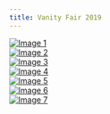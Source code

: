 ```yaml
---
title: Vanity Fair 2019
---
```


<div class="container">
  <div class="grid">
    <div class="cell">
      <a href="/gallery/2019-vanity-fair/Miley-Cyrus-Vanity-Fair-2019-001.jpg">
        <img src="/gallery/2019-vanity-fair/Miley-Cyrus-Vanity-Fair-2019-001.jpg" alt="Image 1">
      </a>
    </div>
    <div class="cell">
      <a href="/gallery/2019-vanity-fair/Miley-Cyrus-Vanity-Fair-2019-002.jpg">
        <img src="/gallery/2019-vanity-fair/Miley-Cyrus-Vanity-Fair-2019-002.jpg" alt="Image 2">
      </a>
    </div>
    <div class="cell">
      <a href="/gallery/2019-vanity-fair/Miley-Cyrus-Vanity-Fair-2019-003.jpg">
        <img src="/gallery/2019-vanity-fair/Miley-Cyrus-Vanity-Fair-2019-003.jpg" alt="Image 3">
      </a>
    </div>
    <div class="cell">
      <a href="/gallery/2019-vanity-fair/Miley-Cyrus-Vanity-Fair-2019-004.jpg">
        <img src="/gallery/2019-vanity-fair/Miley-Cyrus-Vanity-Fair-2019-004.jpg" alt="Image 4">
      </a>
    </div>
    <div class="cell">
      <a href="/gallery/2019-vanity-fair/Miley-Cyrus-Vanity-Fair-2019-005.jpg">
        <img src="/gallery/2019-vanity-fair/Miley-Cyrus-Vanity-Fair-2019-005.jpg" alt="Image 5">
      </a>
    </div>
    <div class="cell">
      <a href="/gallery/2019-vanity-fair/Miley-Cyrus-Vanity-Fair-2019-006.jpg">
        <img src="/gallery/2019-vanity-fair/Miley-Cyrus-Vanity-Fair-2019-006.jpg" alt="Image 6">
      </a>
    </div>
    <div class="cell">
      <a href="/gallery/2019-vanity-fair/Miley-Cyrus-Vanity-Fair-2019-007.jpg">
        <img src="/gallery/2019-vanity-fair/Miley-Cyrus-Vanity-Fair-2019-007.jpg" alt="Image 7">
      </a>
    </div>
  </div>
</div>